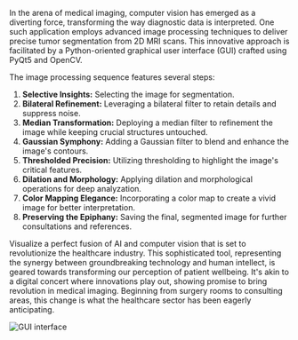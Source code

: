 
In the arena of medical imaging, computer vision has emerged as a diverting force, transforming the way diagnostic data is interpreted. One such application employs advanced image processing techniques to deliver precise tumor segmentation from 2D MRI scans. This innovative approach is facilitated by a Python-oriented graphical user interface (GUI) crafted using PyQt5 and OpenCV.

The image processing sequence features several steps:
1. **Selective Insights:** Selecting the image for segmentation.
2. **Bilateral Refinement:** Leveraging a bilateral filter to retain details and suppress noise.
3. **Median Transformation:** Deploying a median filter to refinement the image while keeping crucial structures untouched.
4. **Gaussian Symphony:** Adding a Gaussian filter to blend and enhance the image's contours.
5. **Thresholded Precision:** Utilizing thresholding to highlight the image's critical features.
6. **Dilation and Morphology:** Applying dilation and morphological operations for deep analyzation.
7. **Color Mapping Elegance:** Incorporating a color map to create a vivid image for better interpretation.
8. **Preserving the Epiphany:** Saving the final, segmented image for further consultations and references.

Visualize a perfect fusion of AI and computer vision that is set to revolutionize the healthcare industry. This sophisticated tool, representing the synergy between groundbreaking technology and human intellect, is geared towards transforming our perception of patient wellbeing. It's akin to a digital concert where innovations play out, showing promise to bring revolution in medical imaging. Beginning from surgery rooms to consulting areas, this change is what the healthcare sector has been eagerly anticipating.

![GUI interface](https://user-images.githubusercontent.com/27898184/84681701-f79fa980-af4d-11ea-976c-d6f382baeab6.PNG)